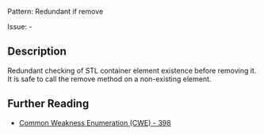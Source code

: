 Pattern: Redundant if remove

Issue: -

## Description

Redundant checking of STL container element existence before removing it. It is safe to call the remove method on a non-existing element.

## Further Reading

* [Common Weakness Enumeration (CWE) - 398](https://cwe.mitre.org/data/definitions/398.html)